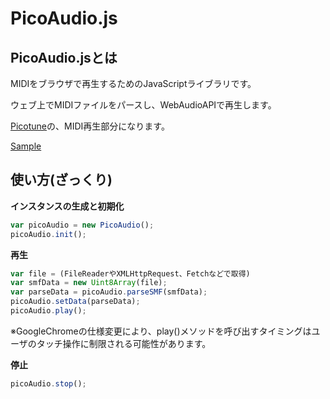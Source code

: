 # PicoAudio.js

## PicoAudio.jsとは

MIDIをブラウザで再生するためのJavaScriptライブラリです。

ウェブ上でMIDIファイルをパースし、WebAudioAPIで再生します。

[Picotune]( http://picotune.me/ )の、MIDI再生部分になります。 

[Sample]( https://cagpie.github.io/PicoAudio.js/sample/sample1.html )

## 使い方(ざっくり)
**インスタンスの生成と初期化**
```javascript
var picoAudio = new PicoAudio();
picoAudio.init();
```

**再生**
```javascript
var file = (FileReaderやXMLHttpRequest、Fetchなどで取得)
var smfData = new Uint8Array(file);
var parseData = picoAudio.parseSMF(smfData);
picoAudio.setData(parseData);
picoAudio.play();
```
※GoogleChromeの仕様変更により、play()メソッドを呼び出すタイミングはユーザのタッチ操作に制限される可能性があります。

**停止**
```javascript
picoAudio.stop();
```

